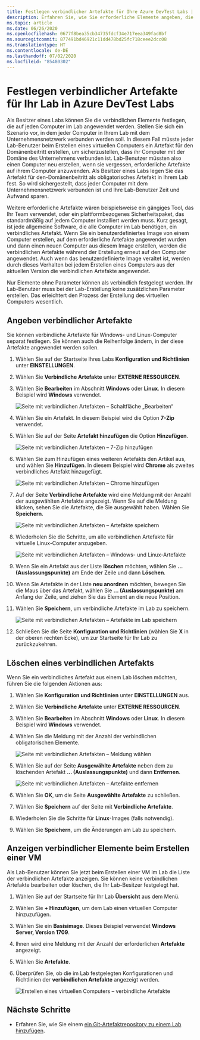 ```yaml
---
title: Festlegen verbindlicher Artefakte für Ihre Azure DevTest Labs | Microsoft-Dokumentation
description: Erfahren Sie, wie Sie erforderliche Elemente angeben, die vor der Installation der vom Benutzer ausgewählten Elemente auf virtuellen Computern (VMs) im Lab installiert werden müssen.
ms.topic: article
ms.date: 06/26/2020
ms.openlocfilehash: 0677f8bea35cb34735fdcf34e717eea349fad8bf
ms.sourcegitcommit: 877491bd46921c11dd478bd25fc718ceee2dcc08
ms.translationtype: HT
ms.contentlocale: de-DE
ms.lasthandoff: 07/02/2020
ms.locfileid: "85480302"
---
```

# <a name="specify-mandatory-artifacts-for-your-lab-in-azure-devtest-labs"></a>Festlegen verbindlicher Artefakte für Ihr Lab in Azure DevTest Labs
Als Besitzer eines Labs können Sie die verbindlichen Elemente festlegen, die auf jeden Computer im Lab angewendet werden. Stellen Sie sich ein Szenario vor, in dem jeder Computer in Ihrem Lab mit dem Unternehmensnetzwerk verbunden werden soll. In diesem Fall müsste jeder Lab-Benutzer beim Erstellen eines virtuellen Computers ein Artefakt für den Domänenbeitritt erstellen, um sicherzustellen, dass ihr Computer mit der Domäne des Unternehmens verbunden ist. Lab-Benutzer müssten also einen Computer neu erstellen, wenn sie vergessen, erforderliche Artefakte auf ihrem Computer anzuwenden. Als Besitzer eines Labs legen Sie das Artefakt für den-Domänenbeitritt als obligatorisches Artefakt in Ihrem Lab fest. So wird sichergestellt, dass jeder Computer mit dem Unternehmensnetzwerk verbunden ist und Ihre Lab-Benutzer Zeit und Aufwand sparen.
 
Weitere erforderliche Artefakte wären beispielsweise ein gängiges Tool, das Ihr Team verwendet, oder ein plattformbezogenes Sicherheitspaket, das standardmäßig auf jedem Computer installiert werden muss. Kurz gesagt, ist jede allgemeine Software, die alle Computer im Lab benötigen, ein verbindliches Artefakt. Wenn Sie ein benutzerdefiniertes Image von einem Computer erstellen, auf dem erforderliche Artefakte angewendet wurden und dann einen neuen Computer aus diesem Image erstellen, werden die verbindlichen Artefakte während der Erstellung erneut auf den Computer angewendet. Auch wenn das benutzerdefinierte Image veraltet ist, werden durch dieses Verhalten bei jedem Erstellen eines Computers aus der aktuellen Version die verbindlichen Artefakte angewendet. 
 
Nur Elemente ohne Parameter können als verbindlich festgelegt werden. Ihr Lab-Benutzer muss bei der Lab-Erstellung keine zusätzlichen Parameter erstellen. Das erleichtert den Prozess der Erstellung des virtuellen Computers wesentlich. 

## <a name="specify-mandatory-artifacts"></a>Angeben verbindlicher Artefakte
Sie können verbindliche Artefakte für Windows- und Linux-Computer separat festlegen. Sie können auch die Reihenfolge ändern, in der diese Artefakte angewendet werden sollen. 

1. Wählen Sie auf der Startseite Ihres Labs **Konfiguration und Richtlinien** unter **EINSTELLUNGEN**. 
3. Wählen Sie **Verbindliche Artefakte** unter **EXTERNE RESSOURCEN**. 
4. Wählen Sie **Bearbeiten** im Abschnitt **Windows** oder **Linux**. In diesem Beispiel wird **Windows** verwendet. 

    ![Seite mit verbindlichen Artefakten – Schaltfläche „Bearbeiten“](media/devtest-lab-mandatory-artifacts/mandatory-artifacts-edit-button.png)
4. Wählen Sie ein Artefakt. In diesem Beispiel wird die Option **7-Zip** verwendet. 
5. Wählen Sie auf der Seite **Artefakt hinzufügen** die Option **Hinzufügen**. 

    ![Seite mit verbindlichen Artefakten – 7-Zip hinzufügen](media/devtest-lab-mandatory-artifacts/add-seven-zip.png)
6. Wählen Sie zum Hinzufügen eines weiteren Artefakts den Artikel aus, und wählen Sie **Hinzufügen**. In diesem Beispiel wird **Chrome** als zweites verbindliches Artefakt hinzugefügt.

    ![Seite mit verbindlichen Artefakten – Chrome hinzufügen](media/devtest-lab-mandatory-artifacts/add-chrome.png)
7. Auf der Seite **Verbindliche Artefakte** wird eine Meldung mit der Anzahl der ausgewählten Artefakte angezeigt. Wenn Sie auf die Meldung klicken, sehen Sie die Artefakte, die Sie ausgewählt haben. Wählen Sie **Speichern**. 

    ![Seite mit verbindlichen Artefakten – Artefakte speichern](media/devtest-lab-mandatory-artifacts/save-artifacts.png)
8. Wiederholen Sie die Schritte, um alle verbindlichen Artefakte für virtuelle Linux-Computer anzugeben. 
    
    ![Seite mit verbindlichen Artefakten – Windows- und Linux-Artefakte](media/devtest-lab-mandatory-artifacts/windows-linux-artifacts.png)
9. Wenn Sie ein Artefakt aus der Liste **löschen** möchten, wählen Sie **... (Auslassungspunkte)**  am Ende der Zeile und dann **Löschen**. 
10. Wenn Sie Artefakte in der Liste **neu anordnen** möchten, bewegen Sie die Maus über das Artefakt, wählen Sie **... (Auslassungspunkte)**  am Anfang der Zeile, und ziehen Sie das Element an die neue Position. 
11. Wählen Sie **Speichern**, um verbindliche Artefakte im Lab zu speichern. 

    ![Seite mit verbindlichen Artefakten – Artefakte im Lab speichern](media/devtest-lab-mandatory-artifacts/save-to-lab.png)
12. Schließen Sie die Seite **Konfiguration und Richtlinien** (wählen Sie **X** in der oberen rechten Ecke), um zur Startseite für Ihr Lab zu zurückzukehren.  

## <a name="delete-a-mandatory-artifact"></a>Löschen eines verbindlichen Artefakts
Wenn Sie ein verbindliches Artefakt aus einem Lab löschen möchten, führen Sie die folgenden Aktionen aus: 

1. Wählen Sie **Konfiguration und Richtlinien** unter **EINSTELLUNGEN** aus. 
2. Wählen Sie **Verbindliche Artefakte** unter **EXTERNE RESSOURCEN**. 
3. Wählen Sie **Bearbeiten** im Abschnitt **Windows** oder **Linux**. In diesem Beispiel wird **Windows** verwendet. 
4. Wählen Sie die Meldung mit der Anzahl der verbindlichen obligatorischen Elemente. 

    ![Seite mit verbindlichen Artefakten – Meldung wählen](media/devtest-lab-mandatory-artifacts/select-message-artifacts.png)
5. Wählen Sie auf der Seite **Ausgewählte Artefakte** neben dem zu löschenden Artefakt **... (Auslassungspunkte)** und dann **Entfernen**. 
    
    ![Seite mit verbindlichen Artefakten – Artefakte entfernen](media/devtest-lab-mandatory-artifacts/remove-artifact.png)
6. Wählen Sie **OK**, um die Seite **Ausgewählte Artefakte** zu schließen. 
7. Wählen Sie **Speichern** auf der Seite mit **Verbindliche Artefakte**.
8. Wiederholen Sie die Schritte für **Linux**-Images (falls notwendig). 
9. Wählen Sie **Speichern**, um die Änderungen am Lab zu speichern. 

## <a name="view-mandatory-artifacts-when-creating-a-vm"></a>Anzeigen verbindlicher Elemente beim Erstellen einer VM
Als Lab-Benutzer können Sie jetzt beim Erstellen einer VM im Lab die Liste der verbindlichen Artefakte anzeigen. Sie können keine verbindlichen Artefakte bearbeiten oder löschen, die Ihr Lab-Besitzer festgelegt hat.

1. Wählen Sie auf der Startseite für Ihr Lab **Übersicht** aus dem Menü.
2. Wählen Sie **+ Hinzufügen**, um dem Lab einen virtuellen Computer hinzuzufügen. 
3. Wählen Sie ein **Basisimage**. Dieses Beispiel verwendet **Windows Server, Version 1709**.
4. Ihnen wird eine Meldung mit der Anzahl der erforderlichen **Artefakte** angezeigt. 
5. Wählen Sie **Artefakte**. 
6. Überprüfen Sie, ob die im Lab festgelegten Konfigurationen und Richtlinien der **verbindlichen Artefakte** angezeigt werden. 

    ![Erstellen eines virtuellen Computers – verbindliche Artefakte](media/devtest-lab-mandatory-artifacts/create-vm-artifacts.png)

## <a name="next-steps"></a>Nächste Schritte
* Erfahren Sie, wie Sie einem [ein Git-Artefaktrepository zu einem Lab hinzufügen](devtest-lab-add-artifact-repo.md).

